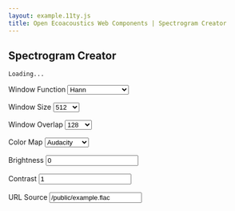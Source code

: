 ```yaml
---
layout: example.11ty.js
title: Open Ecoacoustics Web Components | Spectrogram Creator
---
```


## Spectrogram Creator

```html
Loading...
```

<div class="container">
    <div class="row">
        <div id="spectrogram-output" class="col">
            <oe-axes>
                <oe-indicator>
                    <oe-spectrogram
                        id="playing-spectrogram"
                        src="/public/example.flac"
                        color-map="audacity"
                        window-function="hann"
                        window-size="512"
                        window-overlap="128"
                    ></oe-spectrogram>
                </oe-indicator>
            </oe-axes>
            <oe-media-controls for="playing-spectrogram"></oe-media-controls>
        </div>
        <div class="col">
            <label>
                Window Function
                <select class="form-select" onchange="updateAttribute('window-function', event.target.value)">
                    <option value="">None</option>
                    <option value="hann" selected>Hann</option>
                    <option value="hamming">Hamming</option>
                    <option value="lanczos">Lanczos</option>
                    <option value="gaussian">Gaussian</option>
                    <option value="tukey">Tukey</option>
                    <option value="blackman">Blackman</option>
                    <option value="exact-blackman">Exact Blackman</option>
                    <option value="blackman-harris">Blackman Harris</option>
                    <option value="backman-nuttall">Blackman Nuttall</option>
                    <option value="kaiser">Kaiser</option>
                    <option value="flat-top">Flat Top</option>
                </select>
            </label>
            <label>
                Window Size
                <select class="form-select" onchange="updateAttribute('window-size', event.target.value)">
                    <option value="128">128</option>
                    <option value="256">256</option>
                    <option value="512" selected>512</option>
                    <option value="1024">1024</option>
                    <option value="2048">2048</option>
                </select>
            </label>
            <label>
                Window Overlap
                <select class="form-select" onchange="updateAttribute('window-overlap', event.target.value)">
                    <option value="0">None</option>
                    <option value="128" selected>128</option>
                    <option value="256">256</option>
                    <option value="512">512</option>
                    <option value="1024">1024</option>
                </select>
            </label>
            <label>
                Color Map
                <select class="form-select" onchange="updateAttribute('color-map', event.target.value)">
                    <option value="grayscale">Grayscale</option>
                    <option value="audacity" selected>Audacity</option>
                    <option value="raven">Raven</option>
                    <option value="cubeHelix">Cube Helix</option>
                    <option value="viridis">Viridis</option>
                    <option value="turbo">Turbo</option>
                    <option value="plasma">Plasma</option>
                    <option value="inferno">Inferno</option>
                    <option value="magma">Magma</option>
                    <option value="gammaII">Gamma II</option>
                    <option value="blue">Blue</option>
                    <option value="green">Green</option>
                    <option value="orange">Orange</option>
                    <option value="purple">Purple</option>
                    <option value="red">Red</option>
                </select>
            </label>
            <label>
                Brightness
                <input
                    type="number"
                    value="0"
                    step="0.05"
                    class="form-control"
                    onchange="updateAttribute('brightness', Number(event.target.value))"
                />
            </label>
            <label>
                Contrast
                <input
                    type="number"
                    value="1"
                    step="0.05"
                    class="form-control"
                    onchange="updateAttribute('contrast', Number(event.target.value))"
                />
            </label>
            <label>
                URL Source
                <input
                    type="url"
                    value="/public/example.flac"
                    list="source-options"
                    class="form-control"
                    onchange="updateAttribute('src', event.target.value)"
                />
                <datalist id="source-options">
                    <option value="/public/example.flac">/public/example.flac</option>
                    <option value="/public/example_34s.flac">/public/example_34s.flac</option>
                </datalist>
            </label>
        </div>
    </div>
</div>

<script>
window.onload = () => {
     updateCodeExample();
};

function updateCodeExample() {
    // update the code that can be copied
    const codeInputElement = document.getElementById("spectrogram-output");
    const codeOutputElement = document.getElementsByTagName("pre")[0];

    codeOutputElement.innerText = codeInputElement.innerHTML.trim().replace(/^[\s]*/gm, "");
}

function updateAttribute(attribute, value) {
    document.getElementById("playing-spectrogram").setAttribute(attribute, value);

    updateCodeExample();
}
</script>

<style>
label {
    display: block;
    padding-bottom: 1rem;
}

oe-spectrogram {
    position: relative;
    width: 400px;
    height: 300px;
}
</style>
